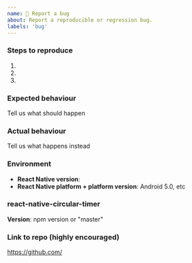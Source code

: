```yaml
---
name: 🐛 Report a bug
about: Report a reproducible or regression bug.
labels: 'bug'
---
```


### Steps to reproduce
1.
2.
3.

### Expected behaviour
Tell us what should happen

### Actual behaviour
Tell us what happens instead

### Environment
- **React Native version**:
- **React Native platform + platform version**: Android 5.0, etc

### react-native-circular-timer
**Version**: npm version or "master"

### Link to repo (highly encouraged)
https://github.com/
